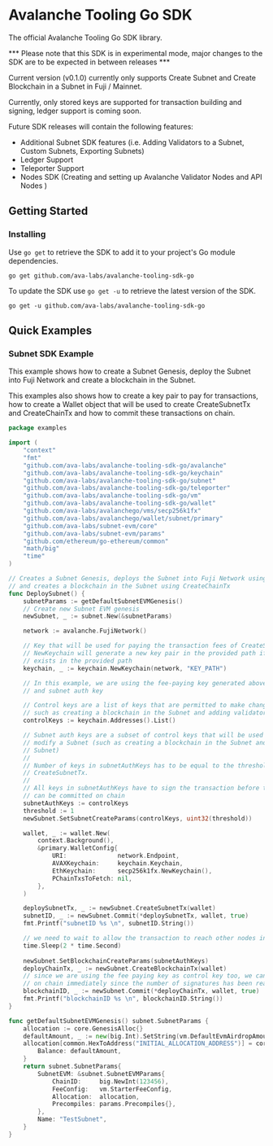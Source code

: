 # Avalanche Tooling Go SDK

The official Avalanche Tooling Go SDK library.

*** Please note that this SDK is in experimental mode, major changes to the SDK are to be expected
in between releases ***

Current version (v0.1.0) currently only supports Create Subnet and Create Blockchain in a 
Subnet in Fuji / Mainnet. 

Currently, only stored keys are supported for transaction building and signing, ledger support is 
coming soon.

Future SDK releases will contain the following features: 
- Additional Subnet SDK features (i.e. Adding Validators to a Subnet, Custom Subnets, Exporting Subnets)
- Ledger Support 
- Teleporter Support
- Nodes SDK (Creating and setting up Avalanche Validator Nodes and API Nodes )

## Getting Started

### Installing
Use `go get` to retrieve the SDK to add it to your project's Go module dependencies.

	go get github.com/ava-labs/avalanche-tooling-sdk-go

To update the SDK use `go get -u` to retrieve the latest version of the SDK.

	go get -u github.com/ava-labs/avalanche-tooling-sdk-go

## Quick Examples

### Subnet SDK Example

This example shows how to create a Subnet Genesis, deploy the Subnet into Fuji Network and create
a blockchain in the Subnet. 

This examples also shows how to create a key pair to pay for transactions, how to create a Wallet
object that will be used to create CreateSubnetTx and CreateChainTx and how to commit these 
transactions on chain.

```go
package examples

import (
	"context"
	"fmt"
	"github.com/ava-labs/avalanche-tooling-sdk-go/avalanche"
	"github.com/ava-labs/avalanche-tooling-sdk-go/keychain"
	"github.com/ava-labs/avalanche-tooling-sdk-go/subnet"
	"github.com/ava-labs/avalanche-tooling-sdk-go/teleporter"
	"github.com/ava-labs/avalanche-tooling-sdk-go/vm"
	"github.com/ava-labs/avalanche-tooling-sdk-go/wallet"
	"github.com/ava-labs/avalanchego/vms/secp256k1fx"
	"github.com/ava-labs/avalanchego/wallet/subnet/primary"
	"github.com/ava-labs/subnet-evm/core"
	"github.com/ava-labs/subnet-evm/params"
	"github.com/ethereum/go-ethereum/common"
	"math/big"
	"time"
)

// Creates a Subnet Genesis, deploys the Subnet into Fuji Network using CreateSubnetTx
// and creates a blockchain in the Subnet using CreateChainTx
func DeploySubnet() {
	subnetParams := getDefaultSubnetEVMGenesis()
	// Create new Subnet EVM genesis
	newSubnet, _ := subnet.New(&subnetParams)

	network := avalanche.FujiNetwork()

	// Key that will be used for paying the transaction fees of CreateSubnetTx and CreateChainTx
	// NewKeychain will generate a new key pair in the provided path if no .pk file currently
	// exists in the provided path
	keychain, _ := keychain.NewKeychain(network, "KEY_PATH")

	// In this example, we are using the fee-paying key generated above also as control key
	// and subnet auth key

	// Control keys are a list of keys that are permitted to make changes to a Subnet
	// such as creating a blockchain in the Subnet and adding validators to the Subnet
	controlKeys := keychain.Addresses().List()

	// Subnet auth keys are a subset of control keys that will be used to sign transactions that 
	// modify a Subnet (such as creating a blockchain in the Subnet and adding validators to the
	// Subnet)
	//
	// Number of keys in subnetAuthKeys has to be equal to the threshold value provided during 
	// CreateSubnetTx.
	//
	// All keys in subnetAuthKeys have to sign the transaction before the transaction
	// can be committed on chain
	subnetAuthKeys := controlKeys
	threshold := 1
	newSubnet.SetSubnetCreateParams(controlKeys, uint32(threshold))

	wallet, _ := wallet.New(
		context.Background(),
		&primary.WalletConfig{
			URI:              network.Endpoint,
			AVAXKeychain:     keychain.Keychain,
			EthKeychain:      secp256k1fx.NewKeychain(),
			PChainTxsToFetch: nil,
		},
	)

	deploySubnetTx, _ := newSubnet.CreateSubnetTx(wallet)
	subnetID, _ := newSubnet.Commit(*deploySubnetTx, wallet, true)
	fmt.Printf("subnetID %s \n", subnetID.String())

	// we need to wait to allow the transaction to reach other nodes in Fuji
	time.Sleep(2 * time.Second)
	
	newSubnet.SetBlockchainCreateParams(subnetAuthKeys)
	deployChainTx, _ := newSubnet.CreateBlockchainTx(wallet)
	// since we are using the fee paying key as control key too, we can commit the transaction
	// on chain immediately since the number of signatures has been reached
	blockchainID, _ := newSubnet.Commit(*deployChainTx, wallet, true)
	fmt.Printf("blockchainID %s \n", blockchainID.String())
}

func getDefaultSubnetEVMGenesis() subnet.SubnetParams {
	allocation := core.GenesisAlloc{}
	defaultAmount, _ := new(big.Int).SetString(vm.DefaultEvmAirdropAmount, 10)
	allocation[common.HexToAddress("INITIAL_ALLOCATION_ADDRESS")] = core.GenesisAccount{
		Balance: defaultAmount,
	}
	return subnet.SubnetParams{
		SubnetEVM: &subnet.SubnetEVMParams{
			ChainID:     big.NewInt(123456),
			FeeConfig:   vm.StarterFeeConfig,
			Allocation:  allocation,
			Precompiles: params.Precompiles{},
		},
		Name: "TestSubnet",
	}
}
```

